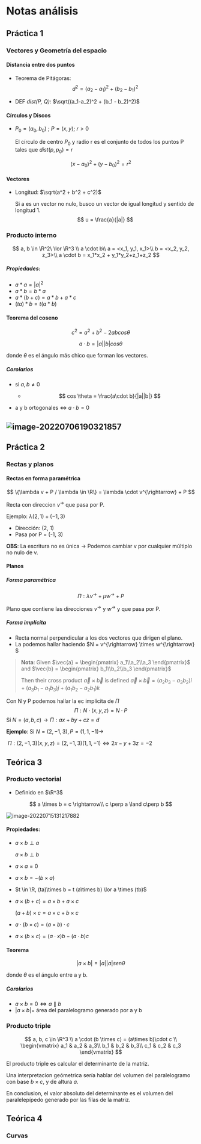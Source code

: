 # Notas análisis

## Práctica 1

### Vectores y Geometría del espacio

#### Distancia entre dos puntos

* Teorema de Pitágoras:
	$$
	d^2 = (a_2 - a_1)^2 + (b_2 - b_1)^2
	$$

+ DEF *dist(P, Q):* $\sqrt((a_1-a_2)^2 + (b_1 - b_2)^2)$

#### Círculos y Discos

* $P_0 = (a_0, b_0)$ ; $P = (x, y)$; $r > 0$

  El círculo de centro $P_0$ y radio r es el conjunto de todos los puntos P tales que $dist(p, p_0) = r$

$$
(x-a_0)^2 + (y-b_0)^2 = r^2
$$

#### Vectores

* Longitud: $\sqrt(a^2 + b^2 + c^2)$

  Si a es un vector no nulo, busco un vector de igual longitud y sentido de longitud 1. 
  $$
  u = \frac{a}{|a|}
  $$

### Producto interno

$$
a, b \in \R^2\ \lor \R^3 \\
a \cdot b\\
a = <x_1, y_1, x_1>\\
b = <x_2, y_2, z_3>\\
a \cdot b = x_1*x_2 + y_1*y_2+z_1+z_2
$$

##### Propiedades:

* $a*a = |a| ^2$
* $a*b = b*a$
* $a*(b+c) = a*b + a*c$
* $(ta)*b = t(a*b)$

#### Teorema del coseno

$$
c^2 = a^2 + b^2 - 2 a b cos\theta
$$

$$
a \cdot b = |a||b|cos\theta
$$

donde $\theta$ es el ángulo más chico que forman los vectores.

##### Corolarios

* si $a, b \neq 0$

  * $$
    cos \theta = \frac{a\cdot b}{|a||b|}
    $$

* a y b ortogonales $\iff$ $a\cdot b = 0$

## 

## ![image-20220706190321857](/home/juli/.config/Typora/typora-user-images/image-20220706190321857.png)

## Práctica 2

### Rectas y planos

#### Rectas en forma paramétrica

$$
\{\lambda v + P / \lambda \in \R\} = \lambda \cdot v^{\rightarrow} + P
$$

Recta con direccion $v^{\rightarrow}$ que pasa por P.

Ejemplo: $\lambda (2, 1) + (-1, 3)$

* Dirección: (2, 1)
* Pasa por P = (-1, 3)

**OBS**: La escritura no es única $\rightarrow$ Podemos cambiar v por cualquier múltiplo no nulo de v.

#### Planos

##### Forma paramétrica

$$
\Pi : \lambda v^{\rightarrow} + \mu w^{\rightarrow} + P
$$

Plano que contiene las direcciones $v^{\rightarrow}$ y $w^{\rightarrow}$ y que pasa por P.

##### Forma implícita 

* Recta normal perpendicular a los dos vectores que dirigen el plano.
* La podemos hallar haciendo $N = v^{\rightarrow} \times w^{\rightarrow} $

>  **Nota**: Given $\vec{a} = \begin{pmatrix} a_1\\a_2\\a_3 \end{pmatrix}$ and
> $\vec{b} = \begin{pmatrix} b_1\\b_2\\b_3 \end{pmatrix}$
>
> Then their cross product $\vec{a} \times \vec{b}$ is defined
> $\vec{a} \times \vec{b} = (a_2b_3-a_3b_2)i + (a_3b_1-a_1b_3)j+(a_1b_2-a_2b_1)k$

 Con N y P podemos hallar la ec implícita de $\Pi$
$$
\Pi : N \cdot (x, y, z) = N \cdot P
$$
Si $N = (a, b, c) \rightarrow \Pi : ax + by + cz = d$

**Ejemplo**: Si $N = (2, -1, 3), P = (1, 1, -1) \rightarrow$

​		$\Pi: (2, -1, 3)(x, y, z) = (2, -1, 3)(1, 1, -1) \iff 2x -y +3z = -2$

## Teórica 3

### Producto vectorial

* Definido en $\R^3$

$$
a \times b = c \rightarrow\\
c \perp a \land c\perp b
$$

![image-20220715131217882](/home/juli/.config/Typora/typora-user-images/image-20220715131217882.png)

#### Propiedades:

* $a \times b \perp a$

  $a \times b \perp b$

* $a \times a = 0$

* $a \times b = - (b \times a)$

* $t \in \R, (ta)\times b = t (a\times b) \lor a \times (tb)$

* $a\times(b+c) = a\times b + a\times c$

  $(a + b)\times c = a\times c + b \times c$

* $a \cdot (b \times c) =(a \times b) \cdot c$

* $a\times (b \times c) = (a\cdot x)b - (a\cdot b)c$

#### Teorema

$$
|a \times b| = |a| |a| sen \theta
$$

donde $\theta$ es el ángulo entre a y b.

##### Corolarios

* $a\times b=0 \iff a \parallel b$
* $|a\times b| =$ área del paralelogramo generado por a y b

### Producto triple

$$
a, b, c \in \R^3
\\
a \cdot (b \times c) = (a\times b)\cdot c \\
\begin{vmatrix}
a_1 & a_2 & a_3\\
b_1 & b_2 & b_3\\
c_1 & c_2 & c_3
\end{vmatrix}
$$

El producto triple es calcular el determinante de la matriz.

Una interpretacion geómetrica sería hablar del volumen del paralelogramo con base $b\times c$, y de altura $a$.

En conclusion, el valor absoluto del determinante es el volumen del paralelepípedo generado por las filas de la matriz.

## Teórica 4

### Curvas
